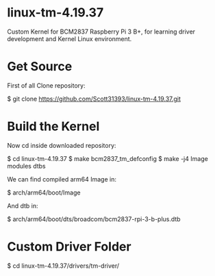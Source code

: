 # linux-tm-4.19.37

Custom Kernel for BCM2837 Raspberry Pi 3 B+, for learning driver development and Kernel Linux environment.

# Get Source

First of all Clone repository:

$ git clone https://github.com/Scott31393/linux-tm-4.19.37.git

# Build the Kernel

Now cd inside downloaded repository:

$ cd linux-tm-4.19.37
$ make bcm2837_tm_defconfig
$ make -j4 Image modules dtbs

We can find compiled arm64 Image in:

$ arch/arm64/boot/Image

And dtb in:

$ arch/arm64/boot/dts/broadcom/bcm2837-rpi-3-b-plus.dtb

# Custom Driver Folder

$ cd linux-tm-4.19.37/drivers/tm-driver/

